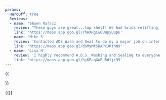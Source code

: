 ```yaml
---
params:
  HeroOff: true
  Reviews:
  - name: 'Shawn Rafacz'
    review: "These guys are great...top shelf! We had brick relifting, resanding & Sealing done for both interlocking & agrigate and we absolutely love the job BJ & the ADS team did highly recommended 👍"
    link: 'https://maps.app.goo.gl/YhHXRgCwGUWpyUup6'
  - name: 'Mike S'
    review: 'Contacted ADS Wash and Seal to do my a major job on interlocking brick for driveway, patio, walks and pool surround. On site visit to provide an estimate which was appropriate and competitive with other companies. Choose ADS based on their responsiveness to e mail. The team led by BJ did an excellent job resetting pavers, adjusting drain spots and replacing cracked stones as needed. Power washing, sanding and sealing followed. The whole job took about 2 weeks but was delayed by weather issues. Extremely pleased with the final result and the attention given to the final product. Excellent customer service and very responsive to ensure customer satisfaction. I will book this company to do work in the future and would highly recommend them.'
    link: 'https://maps.app.goo.gl/d6MyMt5DAPcJRthN9'
  - name: 'Lisa H'
    review: 'I highly recommend A.D.S. Washing and Sealing to everyone for many reasons!Their prices are more than fair. Communication prior to the job date was clear and helpful. They showed up when promised. Lorenzo was thorough and meticulous when applying the concrete sealer and he was a pleasure to have around! Funny, friendly and knowledgeable. 🙂 I am going to contact A.D.S to come back and seal my driveway as well as my parents in the near future. Don’t hesitate to call them, they are awesome!'
    link: 'https://maps.app.goo.gl/hjKEaqXuEuRdfjc39'
---
```


{{<form>}}

{{<reviews>}}
